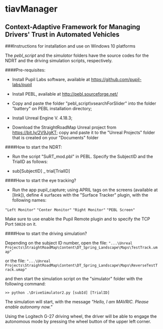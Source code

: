 # tiavManager
## Context-Adaptive Framework for Managing Drivers' Trust in Automated Vehicles

###Instructions for installation and use on Windows 10 platforms

The *pebl_script* and the *simulator* folders have the source codes for the NDRT and the driving simulation scripts, respectively.

####Pre-requisites:

* Install Pupil Labs software, available at https://github.com/pupil-labs/pupil

* Install PEBL, available at http://pebl.sourceforge.net/

* Copy and paste the folder "pebl_script\vsearchForSlider" into the folder "battery" on PEBL installation directory;

* Install Unreal Engine V. 4.18.3;

* Download the StraightRoadMap Unreal project from https://bit.ly/2V9JgKT; copy and paste it to the "Unreal Projects" folder that is created on your "Documents" folder

####How to start the NDRT:

* Run the script "SuRT_mod.pbl" in PEBL. Specify the SubjectID and the TrialID as follows:

* sub[SubjectID] _ trial[TrialID]



####How to start the eye tracking?

* Run the app pupil_capture; using APRIL tags on the screens (available at [link]), define 4 surfaces with the "Surface Tracker" plugin, with the following names:

`"Left Monitor"`
`"Center Monitor"`
`"Right Monitor"`
`"PEBL Screen"`

Make sure to use enable the Pupil Remote plugin and to specify the TCP Port `50020` on it.



####How to start the driving simulation?

Depending on the subject ID number, open the file:
`"...\Unreal Projects\StraightRoadMap\Content\DT_Spring_Landscape\Maps\TestTrack.umap"`

or the file:
`"...\Unreal Projects\StraightRoadMap\Content\DT_Spring_Landscape\Maps\ReverseTestTrack.umap"`

and then start the simulation script on the "simulator" folder with the following command:

`>> python .\DriveSimulator2.py [subId] [TrialID]`

The simulation will start, with the message *"Hello, I am MAVRIC. Please enable autonomy now."*

Using the Logitech G-27 driving wheel, the driver will be able to engage the autonomous mode by pressing the wheel button of the upper left corner.
